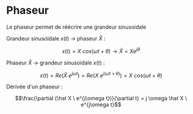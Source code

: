 # Phaseur

Le phaseur permet de réécrire une grandeur sinusoidale

Grandeur sinusoïdale $x(t)$ $\rightarrow$ phaseur $\hat X$ :

$$x(t)=X \ cos(\omega t+\theta) \rightarrow \hat X=Xe^{j\theta}$$

Phaseur $\hat X$ $\rightarrow$ grandeur sinusoïdale $x(t)$ :

$$x(t) = Re(\hat X \ e^{j\omega t}) = Re(X \ e^{j(\omega t + \theta)}) = X \ cos(\omega t+\theta)$$

Dérivée d'un phaseur :

$$\frac{\partial (\hat X \ e^{j\omega t})}{\partial t} = j \omega \hat X \ e^{j\omega t}$$
